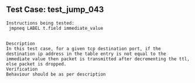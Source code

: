 Test Case: test_jump_043
-----------------------

    Instructions being tested:
	 jmpneq LABEL t.field immediate_value


	Description
	In this test case, for a given tcp destination port, if the destination ip address in the table entry is not equal to the immediate value then packet is transmitted after decrementing the ttl, else packet is dropped.
	Verification
	Behaviour should be as per description
